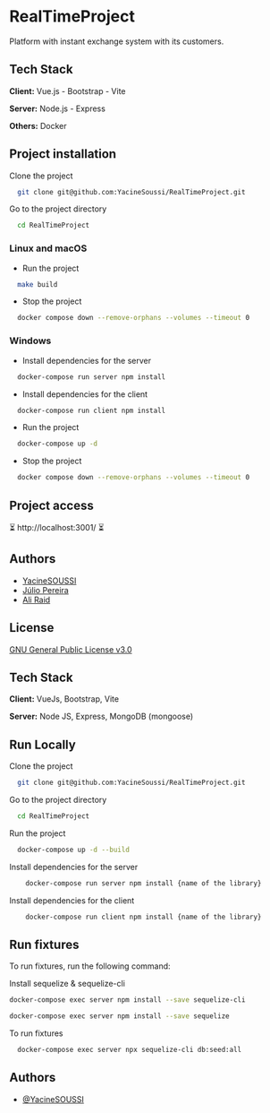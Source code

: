 # RealTimeProject

Platform with instant exchange system with its customers.

## Tech Stack

**Client:** Vue.js - Bootstrap - Vite

**Server:** Node.js - Express

**Others:** Docker

## Project installation

Clone the project

```bash
  git clone git@github.com:YacineSoussi/RealTimeProject.git
```

Go to the project directory

```bash
  cd RealTimeProject
```

### Linux and macOS

- Run the project

```bash
  make build
```

- Stop the project

```bash
  docker compose down --remove-orphans --volumes --timeout 0
```

### Windows

- Install dependencies for the server

```bash
  docker-compose run server npm install
```

- Install dependencies for the client

```bash
  docker-compose run client npm install
```

- Run the project

```bash
  docker-compose up -d
```

- Stop the project

```bash
  docker compose down --remove-orphans --volumes --timeout 0
```

## Project access

⏳ http://localhost:3001/ ⏳

## Authors

- [YacineSOUSSI](https://www.github.com/YacineSoussi)
- [Júlio Pereira](https://github.com/Roulioo)
- [Ali Raid](https://github.com/alilou-dev)

## License

[GNU General Public License v3.0](https://choosealicense.com/licenses/gpl-3.0/)

## Tech Stack

**Client:** VueJs, Bootstrap, Vite

**Server:** Node JS, Express, MongoDB (mongoose)


## Run Locally

Clone the project

```bash
  git clone git@github.com:YacineSoussi/RealTimeProject.git
```

Go to the project directory

```bash
  cd RealTimeProject
```

Run the project

```bash
  docker-compose up -d --build
```

Install dependencies for the server

```bash
    docker-compose run server npm install {name of the library}
```

Install dependencies for the client

```bash
    docker-compose run client npm install {name of the library}
```


## Run fixtures

To run fixtures, run the following command:

Install sequelize & sequelize-cli 

```bash
docker-compose exec server npm install --save sequelize-cli

docker-compose exec server npm install --save sequelize 
```
To run fixtures

```bash
  docker-compose exec server npx sequelize-cli db:seed:all 
```

## Authors

- [@YacineSOUSSI](https://www.github.com/YacineSoussi)